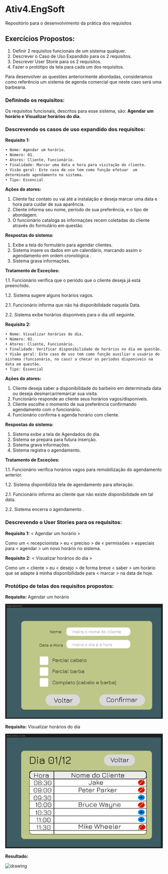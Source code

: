 # Ativ4.EngSoft

Repositório para o desenvolvimento da prática dos requisitos

## Exercícios Propostos:

1. Definir 2 requisitos funcionais de um sistema qualquer.
2. Descrever o Caso de Uso Expandido para os 2 requisitos.
3. Descrever User Storie para os 2 requisitos.
4. Fazer o protótipo da tela para cada um dos requisitos.

Para desenvolver as questões anteriormente abordadas, consideramos como referência um sistema de agenda comercial que neste caso será uma barbearia.

### Definindo os requisitos:

Os requisitos funcionais, descritos para esse sistema, são: **Agendar um horário e Visualizar horários do dia**.

### Descrevendo os casos de uso expandido dos requisitos:

**Requisito 1:**

    • Nome: Agendar um horário.
    • Número: 01.
    • Atores: Cliente, Funcionário.
    • Finalidade: Marcar uma data e hora para visitação do cliente.
    • Visão geral: Este caso de uso tem como função efetuar  um determinado agendamento no sistema.
    • Tipo: Essencial

**Ações do atores:**

1. Cliente faz contato ou vai até a instalação e deseja marcar uma data e hora para cuidar de sua aparência.
2. Cliente informa seu nome, período de sua preferência, e o tipo de abordagem.
3. O funcionário cataloga as informações recem coletadas do cliente através do formulário em questão.

**Respostas do sistema:**

1. Exibe a tela do formulário para agendar clientes.
2. Sistema insere os dados em um calendário, marcando assim o agendamento em ordem cronológica .
3. Sistema grava informações.

**Tratamento de Exceções:**

1.1. Funcionário verifica que o periódo que o cliente deseja já está preenchido.

1.2. Sistema sugere alguns horários vagos.

2.1. Funcionário informa que não há disponibilidade naquela Data.

2.2. Sistema exibe horários disponiveis para o dia utíl seguinte.

**Requisito 2:**

    • Nome: Visualizar horários do dia.
    • Número: 02.
    • Atores: Cliente, Funcionário.
    • Finalidade: Verificar disponibilidade de horários no dia em questão.
    • Visão geral: Este caso de uso tem como função auxiliar o usuário do sistema (funcionário, no caso) a checar os períodos disponiveis na data em questão.
    • Tipo: Essencial

**Ações do atores:**

1. Cliente deseja saber a disponibilidade do barbeiro em determinada data ou deseja desmarcar/remarcar sua visita.
2. Funcionário responde ao cliente seus horários vagos/disponiveis.
3. Cliente escolhe o momento de sua preferência confirmando agendamento com o funcionário.
4. Funcionário confirma e agenda horário com cliente.

**Respostas do sistema:**

1. Sistema exibe a tela de Agendados do dia.
2. Sistema se prepara para futura inserção.
3. Sistema grava informações.
4. Sistema registra o agendamento.

**Tratamento de Exceções:**

1.1. Funcionário verifica horários vagos para remobilização do agendamento anterior.

1.2. Sistema disponibiliza tela de agendamento para alteração.

2.1. Funcionário informa ao cliente que não existe disponibilidade em tal data.

2.2. Sistema encerra o agendamento .

### Descrevendo o User Stories para os requisitos:

**Requisito 1:** < Agendar um horário >

Como um < recepcionista > eu < preciso > de < permissões > especiais para < agendar > um novo horário no sistema.

**Requisito 2:** < Visualizar horários do dia >

Como um < cliente > eu < desejo > de forma breve < saber > um horário que se adapte à minha disponibilidade para < marcar > na data de hoje.

### Protótipo de telas dos requisitos propostos:

**Requisito:** Agendar um horário

<img src="assets/Agendamento.png" alt="drawing" width="600"/>

**Requisito:** Visualizar horários do dia

<img src="assets/marcadosdodia.png" alt="drawing" width="600"/>

**Resultado:**

<img src="assets/animacao.gif" alt="drawing" width="600"/>
